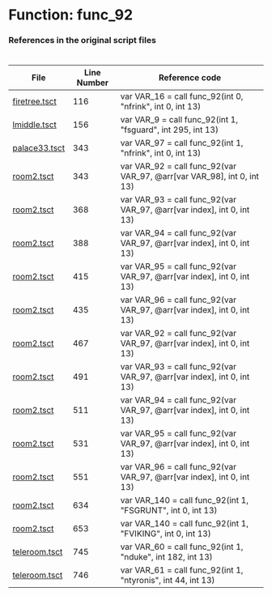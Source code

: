 # Function: func_92
### References in the original script files

#

| File | Line Number | Reference code |
| --- | --- | --- |
| [firetree.tsct](../../../out/firetree.tsct#L116) | 116 | var VAR_16 = call func_92(int 0, "nfrink", int 0, int 13) |
| [lmiddle.tsct](../../../out/lmiddle.tsct#L156) | 156 | var VAR_9 = call func_92(int 1, "fsguard", int 295, int 13) |
| [palace33.tsct](../../../out/palace33.tsct#L343) | 343 | var VAR_97 = call func_92(int 1, "nfrink", int 0, int 13) |
| [room2.tsct](../../../out/room2.tsct#L343) | 343 | var VAR_92 = call func_92(var VAR_97, @arr[var VAR_98], int 0, int 13) |
| [room2.tsct](../../../out/room2.tsct#L368) | 368 | var VAR_93 = call func_92(var VAR_97, @arr[var index], int 0, int 13) |
| [room2.tsct](../../../out/room2.tsct#L388) | 388 | var VAR_94 = call func_92(var VAR_97, @arr[var index], int 0, int 13) |
| [room2.tsct](../../../out/room2.tsct#L415) | 415 | var VAR_95 = call func_92(var VAR_97, @arr[var index], int 0, int 13) |
| [room2.tsct](../../../out/room2.tsct#L435) | 435 | var VAR_96 = call func_92(var VAR_97, @arr[var index], int 0, int 13) |
| [room2.tsct](../../../out/room2.tsct#L467) | 467 | var VAR_92 = call func_92(var VAR_97, @arr[var index], int 0, int 13) |
| [room2.tsct](../../../out/room2.tsct#L491) | 491 | var VAR_93 = call func_92(var VAR_97, @arr[var index], int 0, int 13) |
| [room2.tsct](../../../out/room2.tsct#L511) | 511 | var VAR_94 = call func_92(var VAR_97, @arr[var index], int 0, int 13) |
| [room2.tsct](../../../out/room2.tsct#L531) | 531 | var VAR_95 = call func_92(var VAR_97, @arr[var index], int 0, int 13) |
| [room2.tsct](../../../out/room2.tsct#L551) | 551 | var VAR_96 = call func_92(var VAR_97, @arr[var index], int 0, int 13) |
| [room2.tsct](../../../out/room2.tsct#L634) | 634 | var VAR_140 = call func_92(int 1, "FSGRUNT", int 0, int 13) |
| [room2.tsct](../../../out/room2.tsct#L653) | 653 | var VAR_140 = call func_92(int 1, "FVIKING", int 0, int 13) |
| [teleroom.tsct](../../../out/teleroom.tsct#L745) | 745 | var VAR_60 = call func_92(int 1, "nduke", int 182, int 13) |
| [teleroom.tsct](../../../out/teleroom.tsct#L746) | 746 | var VAR_61 = call func_92(int 1, "ntyronis", int 44, int 13) |
